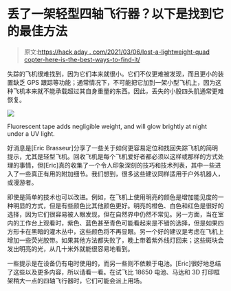 # 丢了一架轻型四轴飞行器？以下是找到它的最佳方法

> 原文:[https://hack aday . com/2021/03/06/lost-a-lightweight-quad copter-here-is-the-best-ways-to-find-it/](https://hackaday.com/2021/03/06/lost-a-lightweight-quadcopter-here-are-the-best-ways-to-find-it/)

失踪的飞机很难找到，因为它们本来就很小。它们不仅更难被发现，而且更小的装置缺乏 GPS 跟踪等功能；通常情况下，不可能把它加到一架小型飞机上，因为这种飞机本来就不能承载超过其自身重量的东西。因此，丢失的小股四头肌通常更难恢复。

[![](../Images/d5e23968e7b3acf4eae8e96ba45fbadc.png)](https://hackaday.com/wp-content/uploads/2021/03/quadcopter_retrieval_03.jpg)

Fluorescent tape adds negligible weight, and will glow brightly at night under a UV light.

好消息是[Eric Brasseur]分享了一些关于如何更容易定位和找回失踪飞机的简明提示，尤其是轻型飞机。回收飞机是每个飞机爱好者都必须以这样或那样的方式处理的事情，但[Eric]真的收集了一个令人印象深刻的技巧和技术列表，其中一些进入了一些真正有用的附加细节。我们想到，很多这些建议同样适用于户外机器人，或漫游者。

即使是简单的技术也可以改进。例如，在飞机上使用明亮的颜色是增加能见度的一种明显的方式，但是有些颜色比其他颜色更好。明亮的橙色、白色和红色是很好的选择，因为它们很容易被人眼发现，但在自然界中仍然不常见。另一方面，当在室内的工作台上观看时，紫色、蓝色甚至青色可能看起来是不错的选择，但是如果四方形卡在黑暗的灌木丛中，这些颜色将不再显眼。另一个好的建议是考虑在飞机上增加一些荧光胶带。如果其他方法都失败了，晚上带着紫外线灯回来；这些斑块会发出明亮的光，从几十米外就能很容易地看到。

一些提示是在设备仍有电时使用的，而另一些则不依赖于电池。[Eric]很好地总结了这些以及更多内容，所以请看一看。在试飞比 18650 电池、马达和 3D 打印框架稍大一点的四轴飞行器时，它们可能会派上用场。